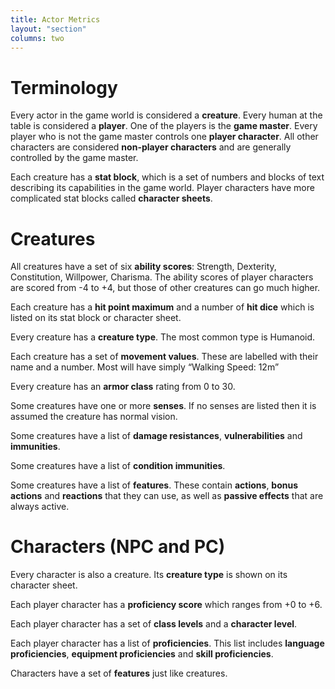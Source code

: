 ```yaml
---
title: Actor Metrics
layout: "section"
columns: two
---
```

# Terminology

Every actor in the game world is considered a **creature**. Every human at the table is considered a **player**. One of the players is the **game master**. Every player who is not the game master controls one **player character**. All other characters are considered **non-player characters** and are generally controlled by the game master.

Each creature has a **stat block**, which is a set of numbers and blocks of text describing its capabilities in the game world. Player characters have more complicated stat blocks called **character sheets**.

# Creatures

All creatures have a set of six **ability scores**: Strength, Dexterity, Constitution, Willpower, Charisma. The ability scores of player characters are scored from -4 to +4, but those of other creatures can go much higher.

Each creature has a **hit point maximum** and a number of **hit dice** which is listed on its stat block or character sheet.

Every creature has a **creature type**. The most common type is Humanoid.

Each creature has a set of **movement values**. These are labelled with their name and a number. Most will have simply “Walking Speed: 12m”

Every creature has an **armor class** rating from 0 to 30.

Some creatures have one or more **senses**. If no senses are listed then it is assumed the creature has normal vision.

Some creatures have a list of **damage resistances**, **vulnerabilities** and **immunities**.

Some creatures have a list of **condition immunities**.

Some creatures have a list of **features**. These contain **actions**, **bonus actions** and **reactions** that they can use, as well as **passive effects** that are always active.

# Characters (NPC and PC)
Every character is also a creature. Its **creature type** is shown on its character sheet.

Each player character has a **proficiency score** which ranges from +0 to +6.

Each player character has a set of **class levels** and a **character level**.

Each player character has a list of **proficiencies**. This list includes **language proficiencies**, **equipment proficiencies** and **skill proficiencies**.

Characters have a set of **features** just like creatures. 
